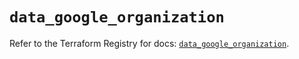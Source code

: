 # `data_google_organization`

Refer to the Terraform Registry for docs: [`data_google_organization`](https://registry.terraform.io/providers/hashicorp/google-beta/6.44.0/docs/data-sources/google_organization).
